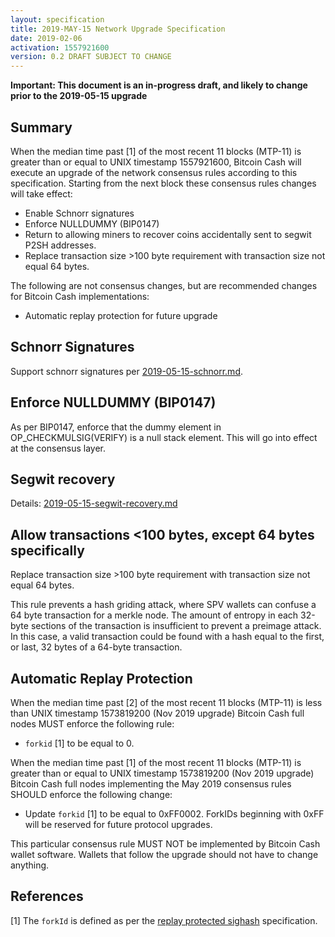 ```yaml
---
layout: specification
title: 2019-MAY-15 Network Upgrade Specification
date: 2019-02-06
activation: 1557921600
version: 0.2 DRAFT SUBJECT TO CHANGE
---
```


**Important: This document is an in-progress draft, and likely to change prior to the 2019-05-15 upgrade**

## Summary

When the median time past [1] of the most recent 11 blocks (MTP-11) is greater than or equal to UNIX timestamp 1557921600, Bitcoin Cash will execute an upgrade of the network consensus rules according to this specification. Starting from the next block these consensus rules changes will take effect:

* Enable Schnorr signatures
* Enforce NULLDUMMY (BIP0147)
* Return to allowing miners to recover coins accidentally sent to segwit P2SH addresses.
* Replace transaction size >100 byte requirement with transaction size not equal 64 bytes.

The following are not consensus changes, but are recommended changes for Bitcoin Cash implementations:

* Automatic replay protection for future upgrade

## Schnorr Signatures

Support schnorr signatures per [2019-05-15-schnorr.md](2019-05-15-schnorr.md).

## Enforce NULLDUMMY (BIP0147)

As per BIP0147, enforce that the dummy element in OP_CHECKMULSIG(VERIFY) is a null
stack element.  This will go into effect at the consensus layer.

## Segwit recovery

Details: [2019-05-15-segwit-recovery.md](2019-05-15-segwit-recovery.md)

## Allow transactions <100 bytes, except 64 bytes specifically

Replace transaction size >100 byte requirement with transaction size not equal 64 bytes.

This rule prevents a hash griding attack, where SPV wallets can confuse a 64 byte transaction for a merkle node.
The amount of entropy in each 32-byte sections of the transaction is insufficient to prevent a preimage attack. 
In this case, a valid transaction could be found with a hash equal
to the first, or last, 32 bytes of a 64-byte transaction.

## Automatic Replay Protection

When the median time past [2] of the most recent 11 blocks (MTP-11) is less than UNIX timestamp 1573819200 (Nov 2019 upgrade) Bitcoin Cash full nodes MUST enforce the following rule:

 * `forkid` [1] to be equal to 0.

When the median time past [1] of the most recent 11 blocks (MTP-11) is greater than or equal to UNIX timestamp 1573819200 (Nov 2019 upgrade) Bitcoin Cash full nodes implementing the May 2019 consensus rules SHOULD enforce the following change:

 * Update `forkid` [1] to be equal to 0xFF0002.  ForkIDs beginning with 0xFF will be reserved for future protocol upgrades.

This particular consensus rule MUST NOT be implemented by Bitcoin Cash wallet software. Wallets that follow the upgrade should not have to change anything.

## References

[1] The `forkId` is defined as per the [replay protected sighash](replay-protected-sighash.md) specification.
